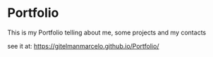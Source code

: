 # Portfolio
This is my Portfolio telling about me, some projects and my contacts

see it at: https://gitelmanmarcelo.github.io/Portfolio/
